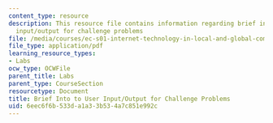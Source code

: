 ```yaml
---
content_type: resource
description: This resource file contains information regarding brief into to user
  input/output for challenge problems
file: /media/courses/ec-s01-internet-technology-in-local-and-global-communities-spring-2005-summer-2005/6eec6f6b533da1a33b534a7c851e992c_MITEC_S01S05_user_input.pdf
file_type: application/pdf
learning_resource_types:
- Labs
ocw_type: OCWFile
parent_title: Labs
parent_type: CourseSection
resourcetype: Document
title: Brief Into to User Input/Output for Challenge Problems
uid: 6eec6f6b-533d-a1a3-3b53-4a7c851e992c
---
```

